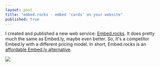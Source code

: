 ```yaml
---
layout: post
title: "embed.rocks - embed 'cards' on your website"
published: true
---
```


I created and published a new web service: [Embed.rocks](https://embed.rocks). It does pretty much the same as Embed.ly, maybe even better. So, it's a competitor Embed.ly with a different pricing model. In short, Embed.rocks is an [affordable Embed.ly alternative](https://embed.rocks). 

![](https://cloud.githubusercontent.com/assets/433707/25617248/01611062-2f4a-11e7-8aaf-6626c02c6ac3.png)
